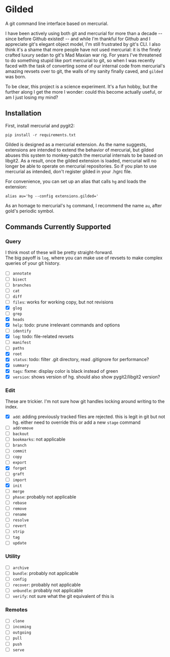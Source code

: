 # Gilded

A git command line interface based on mercurial.

I have been actively using both git and mercurial for more than a decade -- since before Github existed! -- and while I'm thankful for Github and I appreciate git's elegant object model, I'm still frustrated by git's CLI.  I also think it's a shame that more people have not used mercurial: it is the finely crafted luxury sedan to git's Mad Maxian war rig. For years I've threatened to do something stupid like port mercurial to git, so when I was recently faced with the task of converting some of our internal code from mercurial's amazing revsets over to git, the walls of my sanity finally caved, and `gilded` was born.

To be clear, this project is a science experiment. It's a fun hobby, but the further along I get the more I wonder: could this become actually useful, or am I just losing my mind?

## Installation

First, install mercurial and pygit2:

```
pip install -r requirements.txt
```

Gilded is designed as a mercurial extension.  As the name suggests, extensions are intended to extend the behavior of mercurial, but gilded abuses this system to monkey-patch the mercurial internals to be based on libgit2. As a result, once the gilded extension is loaded, mercurial will no longer be able to operate on mercurial repositories. So if you plan to use mercurial as intended, don't register gilded in your .hgrc file.

For convenience, you can set up an alias that calls `hg` and loads the extension:

```
alias au='hg --config extensions.gilded='
``` 

As an homage to mercurial's `hg` command, I recommend the name `au`, after gold's periodic symbol.

## Commands Currently Supported

### Query

I think most of these will be pretty straight-forward.  
The big payoff is `log`, where you can make use of revsets to make complex queries of your git history.
 
- [ ] `annotate`
- [ ] `bisect`
- [ ] `branches`
- [ ] `cat`
- [ ] `diff`
- [ ] `files`: works for working copy, but not revisions
- [x] `glog`
- [ ] `grep`
- [x] `heads`
- [x] `help`: todo: prune irrelevant commands and options
- [ ] `identify`
- [x] `log`: todo: file-related revsets
- [ ] `manifest`
- [ ] `paths`
- [x] `root`
- [x] `status`: todo: filter .git directory, read .gitignore for performance?
- [x] `summary`
- [x] `tags`: fixme: display color is black instead of green
- [x] `version`: shows version of hg.  should also show pygit2/libgit2 version?

### Edit
These are trickier.  I'm not sure how git handles locking around writing to the index. 

- [x] `add`: adding previously tracked files are rejected.  this is legit in git but not hg.  either need to override this or add a new `stage` command
- [ ] `addremove`
- [ ] `backout`
- [ ] `bookmarks`: not applicable
- [ ] `branch`
- [ ] `commit`
- [ ] `copy`
- [ ] `export`
- [x] `forget`
- [ ] `graft`
- [ ] `import`
- [x] `init`
- [ ] `merge`
- [ ] `phase`: probably not applicable
- [ ] `rebase`
- [ ] `remove`
- [ ] `rename`
- [ ] `resolve`
- [ ] `revert`
- [ ] `strip`
- [ ] `tag`
- [ ] `update`

### Utility

- [ ] `archive`
- [ ] `bundle`: probably not applicable
- [ ] `config`
- [ ] `recover`: probably not applicable
- [ ] `unbundle`: probably not applicable
- [ ] `verify`: not sure what the git equivalent of this is

### Remotes

- [ ] `clone`
- [ ] `incoming`
- [ ] `outgoing`
- [ ] `pull`
- [ ] `push`
- [ ] `serve`
